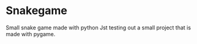 # Snakegame
Small snake game made with python
Jst testing out a small project that is made with pygame.
